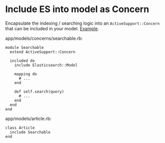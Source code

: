 # Include ES into model as Concern

Encapsulate the indexing / searching logic into an `ActiveSupport::Concern` that can be included in your model. [Example](https://github.com/elastic/elasticsearch-rails/tree/master/elasticsearch-model#feature-extraction-pattern).

app/models/concerns/searchable.rb:

	module Searchable
	  extend ActiveSupport::Concern
	
	  included do
	    include Elasticsearch::Model
	
	    mapping do
	      # ...
	    end
	
	    def self.search(query)
	      # ...
	    end
	  end
	end

app/models/article.rb:

	class Article
	  include Searchable
	end